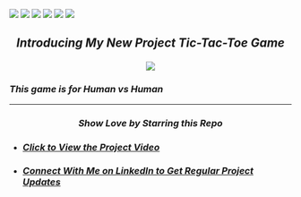 ![](https://img.shields.io/badge/Programming_Language-Python-blue.svg)
![](https://img.shields.io/badge/Main_Tool_Used-Tkinter-red.svg)
![](https://img.shields.io/badge/Tic_Tac_Toe-Human_vs_Human-orange.svg)
![](https://img.shields.io/badge/Mode-Dark_Mode-gold.svg)
![](https://img.shields.io/badge/Python_Version-3.7-brown.svg)
![](https://img.shields.io/badge/Status-Complete-green.svg)


## <p align="center">***_Introducing My New Project Tic-Tac-Toe Game_*** </p>

<p align="center"><img src="https://github.com/SamarpanCoder2002/Project-Guidance/blob/main/Desktop%20Application/Basic/Python/Tic-Tac-Toe/tic-tac-toe-gif.gif?raw=true"></p>

### ***_This game is for Human vs Human_***

***

### <p align="center">***_Show Love by Starring this Repo_***</p>

- ### ***_[Click to View the Project Video](https://youtu.be/Nw1uP5n_eaw)_***

- ### ***_[Connect With Me on LinkedIn to Get Regular Project Updates](https://www.linkedin.com/in/samarpan-dasgupta-4aa1061b0/ "LCO")_***
